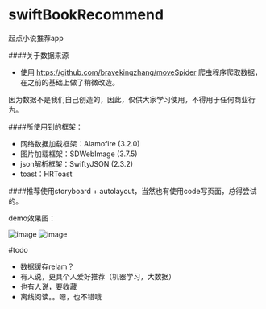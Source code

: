 # swiftBookRecommend
起点小说推荐app


####关于数据来源

* 使用 https://github.com/bravekingzhang/moveSpider 爬虫程序爬取数据，在之前的基础上做了稍微改造。

因为数据不是我们自己创造的，因此，仅供大家学习使用，不得用于任何商业行为。

####所使用到的框架：

* 网络数据加载框架：Alamofire (3.2.0)
* 图片加载框架：SDWebImage (3.7.5)
* json解析框架：SwiftyJSON (2.3.2)
* toast：HRToast


####推荐使用storyboard + autolayout，当然也有使用code写页面，总得尝试的。

demo效果图：


![image](https://github.com/bravekingzhang/swiftBookRecommend/blob/master/QQ20160221-0%402x.png)
![image](https://github.com/bravekingzhang/swiftBookRecommend/blob/master/QQ20160221-1%402x.png)

#todo

* 数据缓存relam？
* 有人说，更具个人爱好推荐（机器学习，大数据）
* 也有人说，要收藏
* 离线阅读。。嗯，也不错哦


